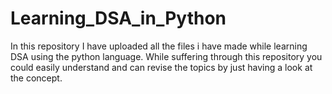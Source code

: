 # Learning_DSA_in_Python

In this repository I have uploaded all the files i have made while learning DSA using the python language.
While suffering through this repository you could easily understand and can revise the topics by just having a look at the concept.
